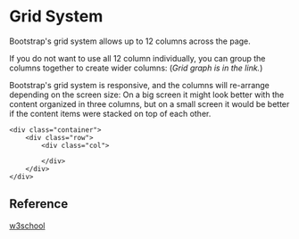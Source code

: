 # Grid System

Bootstrap's grid system allows up to 12 columns across the page.

If you do not want to use all 12 column individually, you can group the columns together to create wider columns: (_Grid graph is in the link._)

Bootstrap's grid system is responsive, and the columns will re-arrange depending on the screen size: On a big screen it might look better with the content organized in three columns, but on a small screen it would be better if the content items were stacked on top of each other.

```
<div class="container">
    <div class="row">
        <div class="col">

        </div>
    </div>
</div>

```

## Reference

[w3school](https://www.w3schools.com/bootstrap/bootstrap_grid_system.asp)

